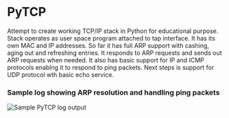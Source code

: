 # PyTCP

Attempt to create working TCP/IP stack in Python for educational purpose. Stack operates as user space program attached to tap interface. It has its own MAC and IP addresses. So far it has full ARP support with cashing, aging out and refreshing entries. It responds to ARP requests and sends out ARP requests when needed. It also has basic support for IP and ICMP protocols enablng it to respond to ping packets. Next steps is support for UDP protocol wth basic echo service.

### Sample log showing ARP resolution and handling ping packets
![Sample PyTCP log output](https://github.com/ccie18643/PyTCP/blob/master/pictures/log_01.jpg)
